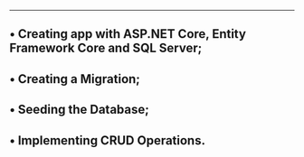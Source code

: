--------------------------------------------------------------------------------
• Creating app with ASP.NET Core, Entity Framework Core and SQL Server;
------------------------------------------------------------------------------
• Creating a Migration;
-------------------------------------------------------------------------------
• Seeding the Database;
-----------------------------------------------------
• Implementing CRUD Operations.
-------------------------------------------------------------
